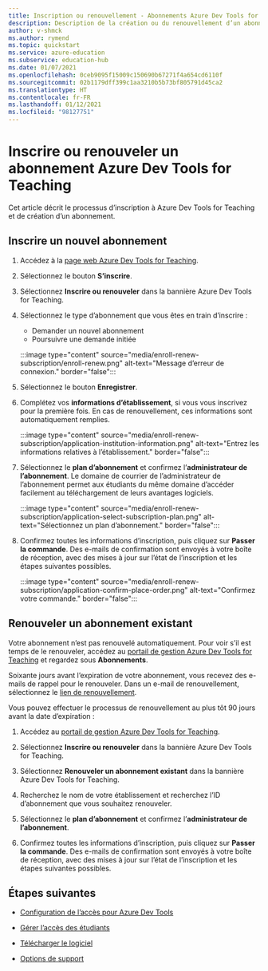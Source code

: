 ```yaml
---
title: Inscription ou renouvellement - Abonnements Azure Dev Tools for Teaching
description: Description de la création ou du renouvellement d’un abonnement Azure Dev.
author: v-shmck
ms.author: rymend
ms.topic: quickstart
ms.service: azure-education
ms.subservice: education-hub
ms.date: 01/07/2021
ms.openlocfilehash: 0ceb9095f15009c150690b67271f4a654cd6110f
ms.sourcegitcommit: 02b1179dff399c1aa3210b5b73bf805791d45ca2
ms.translationtype: HT
ms.contentlocale: fr-FR
ms.lasthandoff: 01/12/2021
ms.locfileid: "98127751"
---
```

# <a name="enroll-or-renew-an-azure-dev-tools-for-teaching-subscription"></a>Inscrire ou renouveler un abonnement Azure Dev Tools for Teaching

Cet article décrit le processus d’inscription à Azure Dev Tools for Teaching et de création d’un abonnement.

## <a name="enroll-a-new-subscription"></a>Inscrire un nouvel abonnement

1. Accédez à la [page web Azure Dev Tools for Teaching](https://azure.microsoft.com/education/institutions/).
1. Sélectionnez le bouton **S’inscrire**. 
1. Sélectionnez **Inscrire ou renouveler** dans la bannière Azure Dev Tools for Teaching.
1. Sélectionnez le type d’abonnement que vous êtes en train d’inscrire :
    - Demander un nouvel abonnement
    - Poursuivre une demande initiée
 
    :::image type="content" source="media/enroll-renew-subscription/enroll-renew.png" alt-text="Message d’erreur de connexion." border="false":::

1. Sélectionnez le bouton **Enregistrer**.

1. Complétez vos **informations d’établissement**, si vous vous inscrivez pour la première fois. En cas de renouvellement, ces informations sont automatiquement remplies.

    :::image type="content" source="media/enroll-renew-subscription/application-institution-information.png" alt-text="Entrez les informations relatives à l’établissement." border="false":::

1. Sélectionnez le **plan d’abonnement** et confirmez l’**administrateur de l’abonnement**. Le domaine de courrier de l’administrateur de l’abonnement permet aux étudiants du même domaine d’accéder facilement au téléchargement de leurs avantages logiciels.

    :::image type="content" source="media/enroll-renew-subscription/application-select-subscription-plan.png" alt-text="Sélectionnez un plan d’abonnement." border="false":::
    
1. Confirmez toutes les informations d’inscription, puis cliquez sur **Passer la commande**. Des e-mails de confirmation sont envoyés à votre boîte de réception, avec des mises à jour sur l’état de l’inscription et les étapes suivantes possibles.

    :::image type="content" source="media/enroll-renew-subscription/application-confirm-place-order.png" alt-text="Confirmez votre commande." border="false":::

## <a name="renew-an-existing-subscription"></a>Renouveler un abonnement existant

Votre abonnement n’est pas renouvelé automatiquement. Pour voir s’il est temps de le renouveler, accédez au [portail de gestion Azure Dev Tools for Teaching](https://portal.azureforeducation.microsoft.com/) et regardez sous **Abonnements**.

Soixante jours avant l’expiration de votre abonnement, vous recevez des e-mails de rappel pour le renouveler. Dans un e-mail de renouvellement, sélectionnez le [lien de renouvellement](https://portal.azureforeducation.microsoft.com/).

Vous pouvez effectuer le processus de renouvellement au plus tôt 90 jours avant la date d’expiration :

1. Accédez au [portail de gestion Azure Dev Tools for Teaching](https://portal.azureforeducation.microsoft.com/).

1. Sélectionnez **Inscrire ou renouveler** dans la bannière Azure Dev Tools for Teaching.

1. Sélectionnez **Renouveler un abonnement existant** dans la bannière Azure Dev Tools for Teaching.

1. Recherchez le nom de votre établissement et recherchez l’ID d’abonnement que vous souhaitez renouveler.

1. Sélectionnez le **plan d’abonnement** et confirmez l’**administrateur de l’abonnement**.

1. Confirmez toutes les informations d’inscription, puis cliquez sur **Passer la commande**. Des e-mails de confirmation sont envoyés à votre boîte de réception, avec des mises à jour sur l’état de l’inscription et les étapes suivantes possibles.


## <a name="next-steps"></a>Étapes suivantes   

- [Configuration de l’accès pour Azure Dev Tools](set-up-access.md)

- [Gérer l’accès des étudiants](manage-students.md)

- [Télécharger le logiciel](download-software.md)

- [Options de support](program-support.md)
